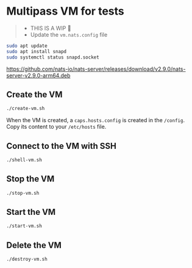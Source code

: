 # Multipass VM for tests
> - THIS IS A WIP 🚧
> - Update the `vm.nats.config` file

```bash
sudo apt update
sudo apt install snapd
sudo systemctl status snapd.socket
```
https://github.com/nats-io/nats-server/releases/download/v2.9.0/nats-server-v2.9.0-arm64.deb

## Create the VM

```bash
./create-vm.sh
```

When the VM is created, a `caps.hosts.config` is created in the `/config`. Copy its content to your `/etc/hosts` file.

## Connect to the VM with SSH

```bash
./shell-vm.sh
```

## Stop the VM

```bash
./stop-vm.sh
```

## Start the VM

```bash
./start-vm.sh
```

## Delete the VM

```bash
./destroy-vm.sh
```


